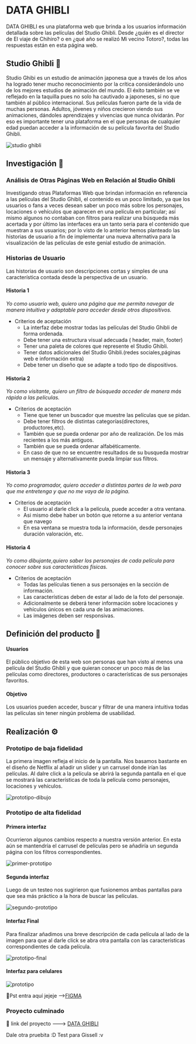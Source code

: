 # DATA GHIBLI

DATA GHIBLI es una plataforma web que brinda a los usuarios información detallada sobre las películas del Studio Ghibli. Desde ¿quién es el director de El viaje de Chihiro? o en ¿qué año se realizó Mi vecino Totoro?, todas las respuestas están en esta página web.

## Studio Ghibli 🚀
Studio Ghibi es un estudio de animación japonesa que a través de los años ha logrado tener mucho reconocimiento por la crítica considerándolo uno de los mejores estudios de animación del mundo. El éxito también se ve reflejado en la taquilla pues no solo ha cautivado a japoneses, si no que también al público internacional. Sus películas fueron parte de la vida de muchas personas. Adultos, jóvenes y niños crecieron viendo sus animaciones, dándoles aprendizajes y vivencias que nunca olvidarán. Por eso es importante tener una plataforma en el que personas de cualquier edad puedan acceder a la información de su película favorita del Studio Ghibli.

![studio ghibli](https://hips.hearstapps.com/hmg-prod.s3.amazonaws.com/images/ghibli2-1548333192.jpg)

## Investigación 🔎

### Análisis de Otras Páginas Web en Relación al Studio Ghibli
Investigando otras Plataformas Web que brindan información en referencia a las películas del Studio Ghibli, el contenido es un poco limitado, ya que los usuarios o fans a veces desean saber un poco más
sobre los personajes, locaciones o vehículos que aparecen en una película en particular; así mismo 
algunos no contaban con filtros para realizar una búsqueda más acertada y por último las interfaces era un tanto seria para el contenido que muestran a sus usuarios; por lo visto de lo anterior hemos planteado
las historias de usuario a fin de implementar una nueva alternativa para la visualización de las películas de este genial estudio de animación.

### Historias de Usuario
Las historias de usuario son descripciones cortas y simples de una característica contada desde la perspectiva de un usuario.

#### Historia 1
*Yo como usuario web, quiero una página que me permita navegar de manera intuitiva y adaptable para acceder desde otros dispositivos.*
- Criterios de aceptación
    - La interfaz debe mostrar todas las películas del Studio Ghibli de forma ordenada.
    - Debe tener una estructura visual adecuada ( header, main, footer)
    - Tener una paleta de colores que represente el Studio Ghibli.
    - Tener datos adicionales del Studio Ghibli.(redes sociales,páginas web e información extra)
    - Debe tener un diseño que se adapte a todo tipo de dispositivos.

#### Historia 2
*Yo como visitante, quiero un filtro de búsqueda acceder de manera más rápida a las películas.*
- Criterios de aceptación
    - Tiene que tener un buscador que muestre las películas que se pidan.
    - Debe tener filtros de distintas categorías(directores, productores,etc).
    - También que se pueda ordenar por año de realización. De los más recientes a los más antiguos.
    - También que se pueda ordenar alfabéticamente.
    - En caso de que no se encuentre resultados de su busqueda mostrar un mensaje y alternativamente pueda limpiar sus filtros.

#### Historia 3
*Yo como programador, quiero acceder a distintas partes de la web para que me entretenga y que no me vaya de la página.*
- Criterios de aceptación
    - El usuario al darle click a la película, puede acceder a otra ventana.
    - Asi mismo debe haber un botón que retorne a su anterior ventana que navego
    - En esa ventana se muestra toda la información, desde personajes duración valoración, etc.

#### Historia 4
*Yo como dibujante,quiero saber los personajes de cada película para conocer sobre sus características físicas.*
- Criterios de aceptación
    - Todas las películas tienen a sus personajes en la sección de información.
    - Las características deben de estar al lado de la foto del personaje.
    - Adicionalmente se deberá tener información sobre locaciones y vehículos únicos en cada una de las animaciones.
    - Las imágenes deben ser responsivas.

## Definición del producto 📌

#### Usuarios
El público objetivo de esta web son personas que han visto al menos una película del Studio Ghibli y que quieran conocer un poco más de las películas como directores, productores o características de sus personajes favoritos. 
#### Objetivo
Los usuarios pueden acceder, buscar y filtrar de una manera intuitiva todas las películas sin tener ningún problema de usabilidad. 

## Realización ⚙️

### Prototipo de baja fidelidad
La primera imagen refleja el inicio de la pantalla. Nos basamos bastante en el diseño de Netflix al añadir un slider y un carrusel donde irían las películas.
Al dalre click a la película se abrirá la segunda pantalla en el que se mostrará las características de toda la película como personajes, locaciones y vehículos.

![prototipo-dibujo](src/img/prototipos.png)

### Prototipo de alta fidelidad
#### Primera interfaz
Ocurrieron algunos cambios respecto a nuestra versión anterior. En esta aún se mantendría el carrusel de películas pero se añadiría un segunda página con los filtros correspondientes.

![primer-prototipo](src/img/prototipo-2.png)

#### Segunda interfaz
Luego de un testeo nos sugirieron que fusionemos ambas pantallas para que sea más práctico a la hora de buscar las películas. 

![segundo-prototipo](src/img/prototipo-3.png)

#### Interfaz Final
Para finalizar añadimos una breve descripción de cada película al lado de la imagen para que al darle click se abra otra pantalla con las características correspondientes de cada película.

![prototipo-final](src/img/prototipo.png)

#### Interfaz para celulares

![prototipo](src/img/android.png)

👀Pst entra aquí jejeje -->[FIGMA](https://www.figma.com/proto/rzrbPxfmL6ATrUUsLsfJ6a/Studio-Ghibli-Prototipado?node-id=52%3A54&scaling=min-zoom&page-id=0%3A1&starting-point-node-id=3%3A5)

### Proyecto culminado

👀 link del proyecto ---> [DATA GHIBLI](https://gisselp.github.io/LIM015-data-lovers/src/)

Dale otra pruebita :D
Test para Gissell :v